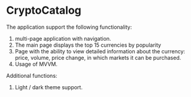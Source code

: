 # CryptoCatalog
The application support the following functionality:
1. multi-page application with navigation.
2. The main page displays the top 15 currencies by popularity 
3. Page with the ability to view detailed information about the currency:
price, volume, price change, in which markets it can be purchased.
4. Usage of MVVM.

 Additional functions:
1. Light / dark theme support.